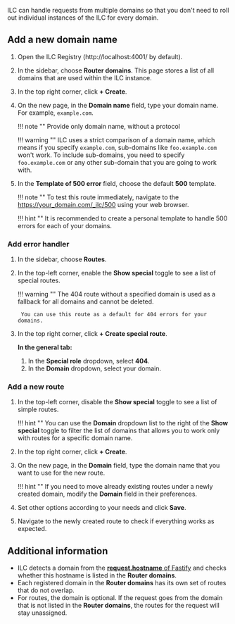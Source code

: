 ILC can handle requests from multiple domains so that you don't need to roll out individual instances of the ILC for every domain.

## Add a new domain name

1. Open the ILC Registry (http://localhost:4001/ by default).
1. In the sidebar, choose **Router domains**. This page stores a list of all domains that are used within the ILC instance.
1. In the top right corner, click **+ Create**.
1. On the new page, in the **Domain name** field, type your domain name. For example, `example.com`.
    
    !!! note ""
        Provide only domain name, without a protocol

    !!! warning ""
        ILC uses a strict comparison of a domain name, which means if you specify `example.com`, sub-domains like `foo.example.com` won't work. To include sub-domains, you need to specify `foo.example.com` or any other sub-domain that you are going to work with.

 1. In the **Template of 500 error** field, choose the default **500** template.
    
    !!! note ""
        To test this route immediately, navigate to the https://your_domain.com/_ilc/500 using your web browser.

    !!! hint ""
        It is recommended to create a personal template to handle 500 errors for each of your domains.

### Add error handler

1. In the sidebar, choose **Routes**.
1. In the top-left corner, enable the **Show special** toggle to see a list of special routes.

    !!! warning ""
        The 404 route without a specified domain is used as a fallback for all domains and cannot be deleted.
        
        You can use this route as a default for 404 errors for your domains.

1. In the top right corner, click **+ Create special route**.
    
    **In the general tab:**

    1. In the **Special role** dropdown, select **404**.
    1. In the **Domain** dropdown, select your domain.

### Add a new route

1. In the top-left corner, disable the **Show special** toggle to see a list of simple routes.
    
    !!! hint ""
        You can use the **Domain** dropdown list to the right of the **Show special** toggle to filter the list of domains that allows you to work only with routes for a specific domain name.

1. In the top right corner, click **+ Create**.
1. On the new page, in the **Domain** field, type the domain name that you want to use for the new route.
    
    !!! hint ""
        If you need to move already existing routes under a newly created domain, modify the **Domain** field in their preferences.

1. Set other options according to your needs and click **Save**.
1. Navigate to the newly created route to check if everything works as expected.

## Additional information

- ILC detects a domain from the [**request.hostname** of Fastify](https://www.fastify.io/docs/latest/Reference/Request/) and checks whether this hostname is listed in the **Router domains**.
- Each registered domain in the **Router domains** has its own set of routes that do not overlap.
- For routes, the domain is optional. If the request goes from the domain that is not listed in the **Router domains**, the routes for the request will stay unassigned.
